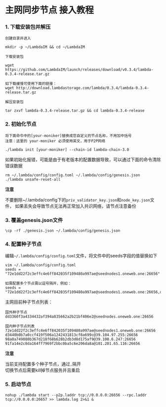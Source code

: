 # 主网同步节点 接入教程

### 1. 下载安装包并解压
`创建目录并进入`
```
mkdir -p ~/LambdaIM && cd ~/LambdaIM
```
`下载安装包`
```
wget https://github.com/LambdaIM/launch/releases/download/v0.3.4/lambda-0.3.4-release.tar.gz

如下载缓慢可使用下面的链接：
wget http://download.lambdastorage.com/lambda/0.3.4/lambda-0.3.4-release.tar.gz
```

`解压安装包`
```
tar zxvf lambda-0.3.4-release.tar.gz && cd lambda-0.3.4-release
```

### 2. 初始化节点  
`将下面命令中的[your-moniker]替换成您自定义的节点名称，不用加中括号`  
`注意：这里的 your-moniker 必须使用英文，用于P2P网络`
```
./lambda init [your-moniker] --chain-id lambda-chain-3.0
```
如果初始化报错，可能是由于有老版本的配置数据导致，可以通过下面的命令清除错误数据
```
rm ~/.lambda/config/config.toml ~/.lambda/config/genesis.json
./lambda unsafe-reset-all
```

**注意**

不要删除~/.lambda/config下的`priv_validator_key.json`和`node_key.json`文件，
如果丢失会导致节点无法再正常加入共识网络，请节点注意备份

### 3. 覆盖genesis.json文件
```
\cp -rf ./genesis.json ~/.lambda/config/genesis.json
```

### 4. 配置种子节点  
编辑`~/.lambda/config/config.toml`文件，将文件中的seeds字段的值替换如下
```
vim ~/.lambda/config/config.toml
seeds = "72e1dd22f2c3effc4e6ff842035f109480a997ae@seednodes1.oneweb.one:26656"

如需配置多个节点需以逗号隔开，例如：
seeds = "72e1dd22f2c3effc4e6ff842035f109480a997ae@seednodes1.oneweb.one:26656,d3440b0b7a0ccf419f506a1242431813cf8a699c@39.104.97.255:26656,98a0a749080b367d218f68b628b2db3d8d175af9@39.100.6.247:26656,91fa14e2c8da164ff7969f2bbc0ba5c6e206da8a@101.201.65.116:26656"
```


主网目前种子节点列表：
```
国外种子节点
dd3360f3a4334432af394a835662a2b21bf406e2@seednodes.oneweb.one:26656

国内种子节点列表
72e1dd22f2c3effc4e6ff842035f109480a997ae@seednodes1.oneweb.one:26656
d3440b0b7a0ccf419f506a1242431813cf8a699c@39.104.97.255:26656
98a0a749080b367d218f68b628b2db3d8d175af9@39.100.6.247:26656
91fa14e2c8da164ff7969f2bbc0ba5c6e206da8a@101.201.65.116:26656 
```


**注意**

当前支持配置多个种子节点，通过`,`隔开  
切换节点后需要kill掉节点服务并且重启

### 5. 启动节点  
```
nohup ./lambda start --p2p.laddr tcp://0.0.0.0:26656 --rpc.laddr tcp://0.0.0.0:26657 >> lambda.log 2>&1 &
```
